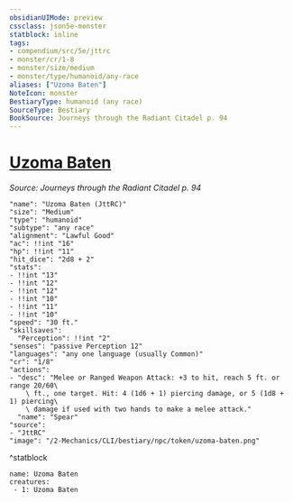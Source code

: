 ```yaml
---
obsidianUIMode: preview
cssclass: json5e-monster
statblock: inline
tags:
- compendium/src/5e/jttrc
- monster/cr/1-8
- monster/size/medium
- monster/type/humanoid/any-race
aliases: ["Uzoma Baten"]
NoteIcon: monster
BestiaryType: humanoid (any race)
SourceType: Bestiary
BookSource: Journeys through the Radiant Citadel p. 94
---
```

# [Uzoma Baten](2-Mechanics/CLI/bestiary/npc/uzoma-baten-jttrc.md)
*Source: Journeys through the Radiant Citadel p. 94*  

```statblock
"name": "Uzoma Baten (JttRC)"
"size": "Medium"
"type": "humanoid"
"subtype": "any race"
"alignment": "Lawful Good"
"ac": !!int "16"
"hp": !!int "11"
"hit_dice": "2d8 + 2"
"stats":
- !!int "13"
- !!int "12"
- !!int "12"
- !!int "10"
- !!int "11"
- !!int "10"
"speed": "30 ft."
"skillsaves":
  "Perception": !!int "2"
"senses": "passive Perception 12"
"languages": "any one language (usually Common)"
"cr": "1/8"
"actions":
- "desc": "Melee or Ranged Weapon Attack: +3 to hit, reach 5 ft. or range 20/60\
    \ ft., one target. Hit: 4 (1d6 + 1) piercing damage, or 5 (1d8 + 1) piercing\
    \ damage if used with two hands to make a melee attack."
  "name": "Spear"
"source":
- "JttRC"
"image": "/2-Mechanics/CLI/bestiary/npc/token/uzoma-baten.png"
```
^statblock

```encounter-table
name: Uzoma Baten
creatures:
 - 1: Uzoma Baten
```